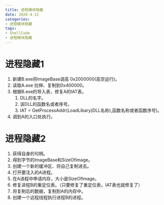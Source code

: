 ```yaml
---
title: 进程模块隐藏
date: 2020-4-12
categories: 
- 进程模块隐藏
tags: 
- ShellCode
- 进程模块隐藏
---
```


# 进程隐藏1
1. 新建B.exe将ImageBase调高 0x2000000(高空运行)。
2. 读取A.exe 拉伸、复制到0x400000。
3. 根据B.exe的导入表，修复A的IAT表。
   1. DLL的名字。
   2. 该DLL的函数名或者序号。
   3. IAT = GetProcessAddr(LoadLibary(DLL名称),函数名称或者函数序号)。
4. 调到A的入口处执行。

# 进程隐藏2
1. 获得自身的句柄。
2. 得到字节的ImageBase和SizeOfimage。
3. 创建一个新的缓冲区、将自己复制进去。
4. 打开要注入的A进程。
5. 在A进程中申请内存，大小是SizeOfImage。
6. 修复进程B的重定位表。（只要修复了重定位表，IAT表也就修复了）
7. 将复制后的数据，复制到A的内存中。
8. 创建一个远程线程执行进程B的进程。

